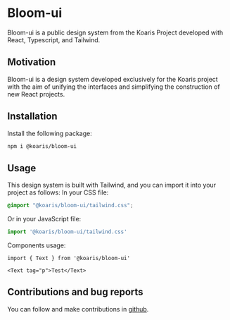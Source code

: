 # Bloom-ui
Bloom-ui is a public design system from the Koaris Project developed with React, Typescript, and Tailwind.

## Motivation
Bloom-ui is a design system developed exclusively for the Koaris project with the aim of unifying the interfaces and simplifying the construction of new React projects.

## Installation
Install the following package:
```bash
npm i @koaris/bloom-ui
```
## Usage
This design system is built with Tailwind, and you can import it into your project as follows:
In your CSS file:
```css
@import "@koaris/bloom-ui/tailwind.css";
```
Or in your JavaScript file:
```js
import '@koaris/bloom-ui/tailwind.css'
```

Components usage:
```tsx
import { Text } from '@koaris/bloom-ui'

<Text tag="p">Test</Text>
```

## Contributions and bug reports
You can follow and make contributions in [github](https://github.com/koaris/bloom-ui).